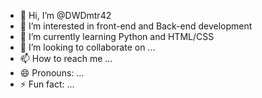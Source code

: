 - 👋 Hi, I’m @DWDmtr42
- 👀 I’m interested in front-end and Back-end development 
- 🌱 I’m currently learning Python and HTML/CSS
- 💞️ I’m looking to collaborate on ...
- 📫 How to reach me ...
- 😄 Pronouns: ...
- ⚡ Fun fact: ...

<!---
DWDmtr42/DWDmtr42 is a ✨ special ✨ repository because its `README.md` (this file) appears on your GitHub profile.
You can click the Preview link to take a look at your changes.
--->
